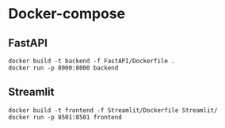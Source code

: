# Docker-compose

## FastAPI

```docker
docker build -t backend -f FastAPI/Dockerfile .
docker run -p 8000:8000 backend
```

## Streamlit

```docker
docker build -t frontend -f Streamlit/Dockerfile Streamlit/
docker run -p 8501:8501 frontend
```